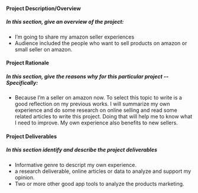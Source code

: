 #### Project Description/Overview
##### In this section, give an overview of the project: 
* I’m going to share my amazon seller experiences
* Audience included the people who want to sell products on amazon or small seller on amazon.

#### Project Rationale
##### In this section, give the reasons why for this particular project -- Specifically:
* Because I’m a seller on amazon now. To select this topic to write is a good reflection on my previous works. I will summarize my own experience and do some research on online selling and read some related articles to write this project. Doing that will help me to know what I need to improve. My own experience also benefits to new sellers. 

#### Project Deliverables
##### In this section identify and describe the project deliverables
* Informative genre to descript my own experience.
* a research deliverable, online articles or data to analyze and support my opinion.
* Two or more other good app tools to analyze the products marketing. 
